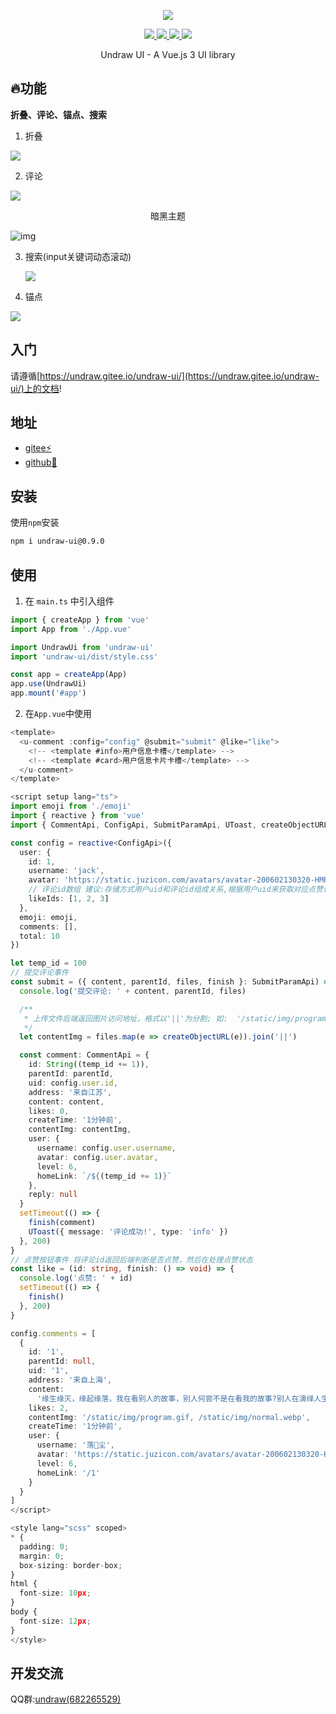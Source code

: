   <p align="center">
    <img src="https://s2.loli.net/2022/04/19/m4aqSs6DINYCLjG.png">
  </p>
<p align="center">
   <a href="https://www.npmjs.org/package/undraw-ui">
    <img src="https://img.shields.io/npm/v/undraw-ui.svg">
  </a>
  <a href="https://npmcharts.com/compare/undraw-ui?minimal=true">
    <img src="https://img.shields.io/npm/dt/undraw-ui.svg">
  </a>
  <a href="https://github.com/vuejs/core">
    <img src="https://img.shields.io/badge/dependencies-vue%E2%89%A53.2.0-green">
  </a>
   <a href="https://github.com/element-plus/element-plus">
    <img src="https://img.shields.io/badge/dependencies-ElementPlus%E2%89%A52.1.8-green">
  </a>




<p align="center">Undraw UI - A Vue.js 3 UI library</p>

## 🔥功能

**折叠、评论、锚点、搜索**



1. 折叠

![](https://s2.loli.net/2022/04/28/frd5h8bulF7SZK6.png)



2. 评论

![](https://s2.loli.net/2022/04/28/HtGWBxsJ5LljDEU.png)

<p style="text-align: center">暗黑主题<p>

![img](https://gitee.com/undraw/undraw-ui/raw/master/public/docs/comment-2.png)

3. 搜索(input关键词动态滚动)

   ![](https://s2.loli.net/2022/06/22/juvX79t6OPcaWZs.png)

4. 锚点

![](https://s2.loli.net/2022/04/30/r2XbGviK8FqUoRQ.png)

## 入门

请遵循[https://undraw.gitee.io/undraw-ui/](https://undraw.gitee.io/undraw-ui/)上的文档!

## 地址

- [gitee⚡️](https://gitee.com/undraw/undraw-ui)
- [github📌](https://github.com/readpage/undraw-ui)

## 安装

使用`npm`安装

```bash
npm i undraw-ui@0.9.0
```



## 使用

1. 在 `main.ts` 中引入组件

```ts
import { createApp } from 'vue'
import App from './App.vue'

import UndrawUi from 'undraw-ui'
import 'undraw-ui/dist/style.css'

const app = createApp(App)
app.use(UndrawUi)
app.mount('#app')
```

2. 在`App.vue`中使用
```ts
<template>
  <u-comment :config="config" @submit="submit" @like="like">
    <!-- <template #info>用户信息卡槽</template> -->
    <!-- <template #card>用户信息卡片卡槽</template> -->
  </u-comment>
</template>

<script setup lang="ts">
import emoji from './emoji'
import { reactive } from 'vue'
import { CommentApi, ConfigApi, SubmitParamApi, UToast, createObjectURL } from 'undraw-ui'

const config = reactive<ConfigApi>({
  user: {
    id: 1,
    username: 'jack',
    avatar: 'https://static.juzicon.com/avatars/avatar-200602130320-HMR2.jpeg?x-oss-process=image/resize,w_100',
    // 评论id数组 建议:存储方式用户uid和评论id组成关系,根据用户uid来获取对应点赞评论id,然后加入到数组中返回
    likeIds: [1, 2, 3]
  },
  emoji: emoji,
  comments: [],
  total: 10
})

let temp_id = 100
// 提交评论事件
const submit = ({ content, parentId, files, finish }: SubmitParamApi) => {
  console.log('提交评论: ' + content, parentId, files)

  /**
   * 上传文件后端返回图片访问地址，格式以'||'为分割; 如:  '/static/img/program.gif||/static/img/normal.webp'
   */
  let contentImg = files.map(e => createObjectURL(e)).join('||')

  const comment: CommentApi = {
    id: String((temp_id += 1)),
    parentId: parentId,
    uid: config.user.id,
    address: '来自江苏',
    content: content,
    likes: 0,
    createTime: '1分钟前',
    contentImg: contentImg,
    user: {
      username: config.user.username,
      avatar: config.user.avatar,
      level: 6,
      homeLink: `/${(temp_id += 1)}`
    },
    reply: null
  }
  setTimeout(() => {
    finish(comment)
    UToast({ message: '评论成功!', type: 'info' })
  }, 200)
}
// 点赞按钮事件 将评论id返回后端判断是否点赞，然后在处理点赞状态
const like = (id: string, finish: () => void) => {
  console.log('点赞: ' + id)
  setTimeout(() => {
    finish()
  }, 200)
}

config.comments = [
  {
    id: '1',
    parentId: null,
    uid: '1',
    address: '来自上海',
    content:
      '缘生缘灭，缘起缘落，我在看别人的故事，别人何尝不是在看我的故事?别人在演绎人生，我又何尝不是在这场戏里?谁的眼神沧桑了谁?我的眼神，只是沧桑了自己[喝酒]',
    likes: 2,
    contentImg: '/static/img/program.gif, /static/img/normal.webp',
    createTime: '1分钟前',
    user: {
      username: '落🤍尘',
      avatar: 'https://static.juzicon.com/avatars/avatar-200602130320-HMR2.jpeg?x-oss-process=image/resize,w_100',
      level: 6,
      homeLink: '/1'
    }
  }
]
</script>

<style lang="scss" scoped>
* {
  padding: 0;
  margin: 0;
  box-sizing: border-box;
}
html {
  font-size: 10px;
}
body {
  font-size: 12px;
}
</style>

```

## 开发交流

QQ群:[undraw(682265529)](https://jq.qq.com/?_wv=1027&k=NsgARkfw)

